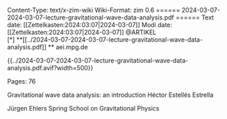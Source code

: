 Content-Type: text/x-zim-wiki
Wiki-Format: zim 0.6
====== 2024-03-07-2024-03-07-lecture-gravitational-wave-data-analysis.pdf ======
Text date: [[Zettelkasten:2024:03:07|2024-03-07]] Modi date: [[Zettelkasten:2024:03:07|2024-03-07]]
@ARTIKEL  
[*] **[[../2024-03-07-2024-03-07-lecture-gravitational-wave-data-analysis.pdf]] **
aei.mpg.de


{{../2024-03-07-2024-03-07-lecture-gravitational-wave-data-analysis.pdf.avif?width=500}}

Pages:           76


Gravitational wave data analysis:
an introduction
Héctor Estellés Estrella

Jürgen Ehlers Spring School on Gravitational Physics

